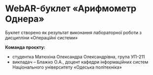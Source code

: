# WebAR-буклет «Арифмометр Однера»
Буклет створено як результат виконання лабораторної роботи з дисципліни
«Операційні системи»

**Команда проєкту:**
+ студентка Матюхіна Олександра Олександрівна, група УП-211
+ викладач – Блажко О.А., доцент кафедри інформаційних систем Національного університету «Одеська політехніка»
